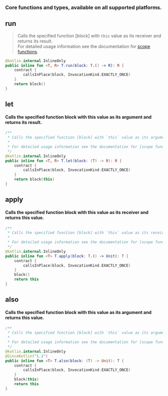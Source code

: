 ### Core functions and types, available on all supported platforms.
## run
> Calls the specified function [block] with `this` value as its receiver and returns its result.   
> For detailed usage information see the documentation for [scope functions](https://kotlinlang.org/docs/reference/scope-functions.html#run).
```kotlin
@kotlin.internal.InlineOnly
public inline fun <T, R> T.run(block: T.() -> R): R {
    contract {
        callsInPlace(block, InvocationKind.EXACTLY_ONCE)
    }
    return block()
}
```
## let
#### Calls the specified function block with this value as its argument and returns its result.
```kotlin
/**
 * Calls the specified function [block] with `this` value as its argument and returns its result.
 *
 * For detailed usage information see the documentation for [scope functions](https://kotlinlang.org/docs/reference/scope-functions.html#let).
 */
@kotlin.internal.InlineOnly
public inline fun <T, R> T.let(block: (T) -> R): R {
    contract {
        callsInPlace(block, InvocationKind.EXACTLY_ONCE)
    }
    return block(this)
}
```
## apply
#### Calls the specified function block with this value as its receiver and returns this value.
```kotlin
/**
 * Calls the specified function [block] with `this` value as its receiver and returns `this` value.
 *
 * For detailed usage information see the documentation for [scope functions](https://kotlinlang.org/docs/reference/scope-functions.html#apply).
 */
@kotlin.internal.InlineOnly
public inline fun <T> T.apply(block: T.() -> Unit): T {
    contract {
        callsInPlace(block, InvocationKind.EXACTLY_ONCE)
    }
    block()
    return this
}
```
## also
#### Calls the specified function block with this value as its argument and returns this value.
```kotlin
/**
 * Calls the specified function [block] with `this` value as its argument and returns `this` value.
 *
 * For detailed usage information see the documentation for [scope functions](https://kotlinlang.org/docs/reference/scope-functions.html#also).
 */
@kotlin.internal.InlineOnly
@SinceKotlin("1.1")
public inline fun <T> T.also(block: (T) -> Unit): T {
    contract {
        callsInPlace(block, InvocationKind.EXACTLY_ONCE)
    }
    block(this)
    return this
}
``` 
